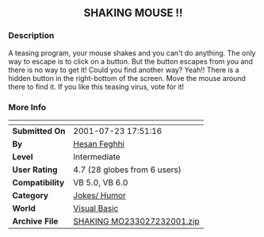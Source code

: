 ﻿<div align="center">

## SHAKING MOUSE \!\!


</div>

### Description

A teasing program, your mouse shakes and you can't do anything. The only way to escape is to click on a button. But the button escapes from you and there is no way to get it! Could you find another way? Yeah!! There is a hidden button in the right-bottom of the screen. Move the mouse around there to find it. If you like this teasing virus, vote for it!
 
### More Info
 


<span>             |<span>
---                |---
**Submitted On**   |2001-07-23 17:51:16
**By**             |[Hesan Feghhi](https://github.com/Planet-Source-Code/PSCIndex/blob/master/ByAuthor/hesan-feghhi.md)
**Level**          |Intermediate
**User Rating**    |4.7 (28 globes from 6 users)
**Compatibility**  |VB 5\.0, VB 6\.0
**Category**       |[Jokes/ Humor](https://github.com/Planet-Source-Code/PSCIndex/blob/master/ByCategory/jokes-humor__1-40.md)
**World**          |[Visual Basic](https://github.com/Planet-Source-Code/PSCIndex/blob/master/ByWorld/visual-basic.md)
**Archive File**   |[SHAKING MO233027232001\.zip](https://github.com/Planet-Source-Code/hesan-feghhi-shaking-mouse__1-25352/archive/master.zip)








